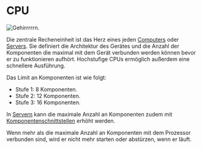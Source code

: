 # CPU

![Gehirrrrrn.](oredict:opencomputers:cpu1)

Die zentrale Recheneinheit ist das Herz eines jeden [Computers](../general/computer.md) oder [Servers](server1.md). Sie definiert die Architektur des Gerätes und die Anzahl der Komponenten die maximal mit dem Gerät verbunden werden können bevor er zu funktionieren aufhört. Hochstufige CPUs ermöglich außerdem eine schnellere Ausführung.

Das Limit an Komponenten ist wie folgt:
- Stufe 1: 8 Komponenten.
- Stufe 2: 12 Komponenten.
- Stufe 3: 16 Komponenten.

In [Servern](server1.md) kann die maximale Anzahl an Komponenten zudem mit [Komponentenschnittstellen](componentBus1.md) erhöht werden.

Wenn mehr als die maximale Anzahl an Komponenten mit dem Prozessor verbunden sind, wird er nicht mehr starten oder abstürzen, wenn er läuft.
